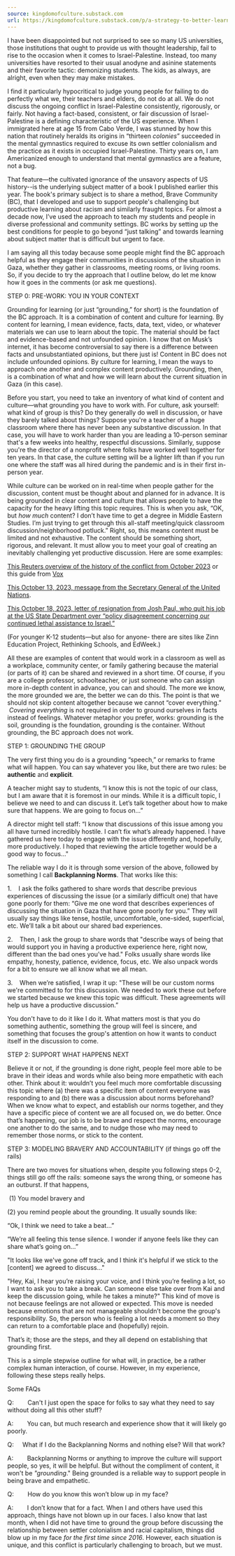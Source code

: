 ```yaml
---
source: kingdomofculture.substack.com
url: https://kingdomofculture.substack.com/p/a-strategy-to-better-learn-and-talk?triedRedirect=true
---
```


I have been disappointed but not surprised to see so many US universities, those institutions that ought to provide us with thought leadership, fail to rise to the occasion when it comes to Israel-Palestine. Instead, too many universities have resorted to their usual anodyne and asinine statements and their favorite tactic: demonizing students. The kids, as always, are alright, even when they may make mistakes.

I find it particularly hypocritical to judge young people for failing to do perfectly what we, their teachers and elders, do not do at all. We do not discuss the ongoing conflict in Israel-Palestine consistently, rigorously, or fairly. Not having a fact-based, consistent, or fair discussion of Israel-Palestine is a defining characteristic of the US experience. When I immigrated here at age 15 from Cabo Verde, I was stunned by how this nation that routinely heralds its origins in “thirteen _colonies_” succeeded in the mental gymnastics required to excuse its own settler colonialism and the practice as it exists in occupied Israel-Palestine. Thirty years on, I am Americanized enough to understand that mental gymnastics are a feature, not a bug.

That feature—the cultivated ignorance of the unsavory aspects of US history--is the underlying subject matter of a book I published earlier this year. The book's primary subject is to share a method, Brave Community (BC), that I developed and use to support people's challenging but productive learning about racism and similarly fraught topics. For almost a decade now, I’ve used the approach to teach my students and people in diverse professional and community settings. BC works by setting up the best conditions for people to go beyond “just talking” and towards learning about subject matter that is difficult but urgent to face.

I am saying all this today because some people might find the BC approach helpful as they engage their communities in discussions of the situation in Gaza, whether they gather in classrooms, meeting rooms, or living rooms. So, if you decide to try the approach that I outline below, do let me know how it goes in the comments (or ask me questions).

STEP 0: PRE-WORK: YOU IN YOUR CONTEXT

Grounding for learning (or just “grounding,” for short) is the foundation of the BC approach. It is a combination of content and culture for learning. By content for learning, I mean evidence, facts, data, text, video, or whatever materials we can use to learn about the topic. The material should be fact and evidence-based and not unfounded opinion. I know that on Musk’s internet, it has become controversial to say there is a difference between facts and unsubstantiated opinions, but there just is! Content in BC does not include unfounded opinions. By culture for learning, I mean the ways to approach one another and complex content productively. Grounding, then, is a combination of what and how we will learn about the current situation in Gaza (in this case).

Before you start, you need to take an inventory of what kind of content and culture—what grounding you have to work with. For culture, ask yourself: what kind of group is this? Do they generally do well in discussion, or have they barely talked about things? Suppose you're a teacher of a huge classroom where there has never been any substantive discussion. In that case, you will have to work harder than you are leading a 10-person seminar that's a few weeks into healthy, respectful discussions. Similarly, suppose you're the director of a nonprofit where folks have worked well together for ten years. In that case, the culture setting will be a lighter lift than if you run one where the staff was all hired during the pandemic and is in their first in-person year.

While culture can be worked on in real-time when people gather for the discussion, content must be thought about and planned for in advance. It is being grounded in clear content and culture that allows people to have the capacity for the heavy lifting this topic requires. This is when you ask, “OK, but _how much_ content? I don’t have time to get a degree in Middle Eastern Studies. I’m just trying to get through this all-staff meeting/quick classroom discussion/neighborhood potluck.” Right, so, this means content must be limited and not exhaustive. The content should be something short, rigorous, and relevant. It must allow you to meet your goal of creating an inevitably challenging yet productive discussion. Here are some examples:

[This Reuters overview of the history of the conflict from October 2023](https://www.reuters.com/world/middle-east/whats-israel-palestinian-conflict-about-how-did-it-start-2023-10-30/) or this guide from [Vox](https://www.vox.com/2018/11/20/18079996/israel-palestine-conflict-guide-explainer)

[This October 13, 2023, message from the Secretary General of the United Nations](https://www.un.org/sg/en/content/sg/articles/2023-10-13/why-israel-must-reconsider-its-gaza-evacuation-order).

[This October 18, 2023, letter of resignation from Josh Paul, who quit his job at the US State Department over “policy disagreement concerning our continued lethal assistance to Israel.”](https://www.linkedin.com/feed/update/urn:li:activity:7120512510645952512/)

(For younger K-12 students—but also for anyone- there are sites like Zinn Education Project, Rethinking Schools, and EdWeek.)

All these are examples of content that would work in a classroom as well as a workplace, community center, or family gathering because the material (or parts of it) can be shared and reviewed in a short time. Of course, if you are a college professor, schoolteacher, or just someone who can assign more in-depth content in advance, you can and should. The more we know, the more grounded we are, the better we can do this. The point is that we should not skip content altogether because we cannot “cover everything.”  _Covering everything_ is not required in order to ground ourselves in facts instead of feelings. Whatever metaphor you prefer, works: grounding is the soil, grounding is the foundation, grounding is the container. Without grounding, the BC approach does not work.

STEP 1: GROUNDING THE GROUP

The very first thing you do is a grounding “speech,” or remarks to frame what will happen. You can say whatever you like, but there are two rules: be **authentic** and **explicit**.

A teacher might say to students, “I know this is not the topic of our class, but I am aware that it is foremost in our minds. While it is a difficult topic, I believe we need to and can discuss it. Let’s talk together about how to make sure that happens. We are going to focus on…”

A director might tell staff: “I know that discussions of this issue among you all have turned incredibly hostile. I can’t fix what’s already happened. I have gathered us here today to engage with the issue differently and, hopefully, more productively. I hoped that reviewing the article together would be a good way to focus…"

The reliable way I do it is through some version of the above, followed by something I call **Backplanning Norms**. That works like this:

1.    I ask the folks gathered to share words that describe previous experiences of discussing the issue (or a similarly difficult one) that have gone poorly for them: “Give me one word that describes experiences of discussing the situation in Gaza that have gone poorly for you.” They will usually say things like tense, hostile, uncomfortable, one-sided, superficial, etc. We’ll talk a bit about our shared bad experiences.

2.    Then, I ask the group to share words that "describe ways of being that would support you in having a productive experience here, right now, different than the bad ones you’ve had." Folks usually share words like empathy, honesty, patience, evidence, focus, etc. We also unpack words for a bit to ensure we all know what we all mean.

3.    When we’re satisfied, I wrap it up: "These will be our custom norms we're committed to for this discussion. We needed to work these out before we started because we knew this topic was difficult. These agreements will help us have a productive discussion.”

You don't have to do it like I do it. What matters most is that you do something authentic, something the group will feel is sincere, and something that focuses the group's attention on how it wants to conduct itself in the discussion to come.

STEP 2: SUPPORT WHAT HAPPENS NEXT

Believe it or not, if the grounding is done right, people feel more able to be brave in their ideas and words while also being more empathetic with each other. Think about it: wouldn’t you feel much more comfortable discussing this topic where (a) there was a specific item of content everyone was responding to and (b) there was a discussion about norms beforehand? When we know what to expect, and establish our norms together, and they have a specific piece of content we are all focused on, we do better. Once that’s happening, our job is to be brave and respect the norms, encourage one another to do the same, and to nudge those who may need to remember those norms, or stick to the content.

STEP 3: MODELING BRAVERY AND ACCOUNTABILITY (if things go off the rails)

There are two moves for situations when, despite you following steps 0-2, things still go off the rails: someone says the wrong thing, or someone has an outburst. If that happens, 

 (1) You model bravery and

(2) you remind people about the grounding. It usually sounds like:

“Ok, I think we need to take a beat…”

“We’re all feeling this tense silence. I wonder if anyone feels like they can share what’s going on…”

"It looks like we've gone off track, and I think it's helpful if we stick to the \[content\] we agreed to discuss..."

"Hey, Kai, I hear you’re raising your voice, and I think you’re feeling a lot, so I want to ask you to take a break. Can someone else take over from Kai and keep the discussion going, while he takes a minute?" This kind of move is not because feelings are not allowed or expected. This move is needed because emotions that are not manageable shouldn’t become the group's responsibility. So, the person who is feeling a lot needs a moment so they can return to a comfortable place and (hopefully) rejoin.

That’s it; those are the steps, and they all depend on establishing that grounding first.

This is a simple stepwise outline for what will, in practice, be a rather complex human interaction, of course. However, in my experience, following these steps really helps.

Some FAQs

Q:        Can't I just open the space for folks to say what they need to say without doing all this other stuff?

A:        You can, but much research and experience show that it will likely go poorly.

Q:     What if I do the Backplanning Norms and nothing else? Will that work?

A:        Backplanning Norms or anything to improve the culture will support people, so yes, it will be helpful. But without the compliment of content, it won't be _"grounding_." Being grounded is a reliable way to support people in being brave and empathetic.

Q:        How do you know this won’t blow up in my face?

A:        I don’t know that for a fact. When I and others have used this approach, things have not blown up in our faces. I also know that last month, when I did not have time to ground the group before discussing the relationship between settler colonialism and racial capitalism, things did blow up in my face _for the first time since 2016_. However, each situation is unique, and this conflict is particularly challenging to broach, but we must.
